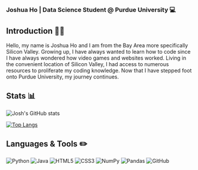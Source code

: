 ### Joshua Ho | Data Science Student @ Purdue University 💻

## Introduction 👋🏼
Hello, my name is Joshua Ho and I am from the Bay Area more specifically Silicon Valley. Growing up, I have always wanted to learn how to code since I have always wondered how video games and websites worked. Living in the convenient location of Silicon Valley, I had access to numerous resources to proliferate my coding knowledge. Now that I have stepped foot onto Purdue University, my journey continues.

## Stats 📊
![Josh's GitHub stats](https://github-readme-stats.vercel.app/api?username=JoshuaYYHo&show_icons=true&theme=radical) 

[![Top Langs](https://github-readme-stats.vercel.app/api/top-langs/?username=JoshuaYYHo&theme=radical)](https://github.com/JoshuaYYHo/github-readme-stats)

## Languages & Tools ✏️
![Python](https://img.shields.io/badge/python-3670A0?style=for-the-badge&logo=python&logoColor=ffdd54)
![Java](https://img.shields.io/badge/java-%23ED8B00.svg?style=for-the-badge&logo=java&logoColor=white)
![HTML5](https://img.shields.io/badge/html5-%23E34F26.svg?style=for-the-badge&logo=html5&logoColor=white)
![CSS3](https://img.shields.io/badge/css3-%231572B6.svg?style=for-the-badge&logo=css3&logoColor=white)
![NumPy](https://img.shields.io/badge/numpy-%23013243.svg?style=for-the-badge&logo=numpy&logoColor=white)
![Pandas](https://img.shields.io/badge/pandas-%23150458.svg?style=for-the-badge&logo=pandas&logoColor=white)
![GitHub](https://img.shields.io/badge/github-%23121011.svg?style=for-the-badge&logo=github&logoColor=white)
